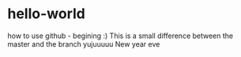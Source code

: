 # hello-world
how to use github - begining
:)
This is a small difference between
the master and the branch
yujuuuuu
New year eve 
